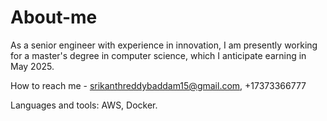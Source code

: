 # About-me
As a senior engineer with experience in innovation, I am presently working for a master's degree in computer science, which I anticipate earning in May 2025.

How to reach me - srikanthreddybaddam15@gmail.com, +17373366777

Languages and tools: AWS, Docker.
